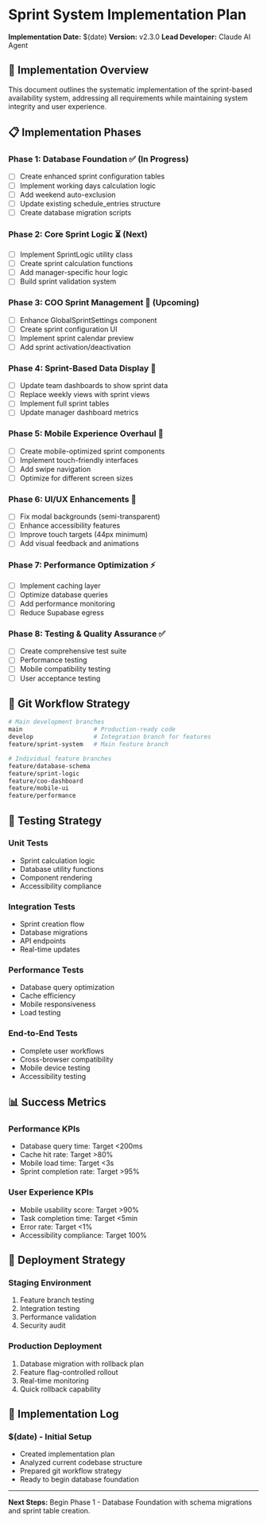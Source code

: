 # Sprint System Implementation Plan
**Implementation Date:** $(date)
**Version:** v2.3.0
**Lead Developer:** Claude AI Agent

## 🎯 Implementation Overview

This document outlines the systematic implementation of the sprint-based availability system, addressing all requirements while maintaining system integrity and user experience.

## 📋 Implementation Phases

### Phase 1: Database Foundation ✅ (In Progress)
- [ ] Create enhanced sprint configuration tables
- [ ] Implement working days calculation logic
- [ ] Add weekend auto-exclusion
- [ ] Update existing schedule_entries structure
- [ ] Create database migration scripts

### Phase 2: Core Sprint Logic ⏳ (Next)
- [ ] Implement SprintLogic utility class
- [ ] Create sprint calculation functions
- [ ] Add manager-specific hour logic
- [ ] Build sprint validation system

### Phase 3: COO Sprint Management 🔄 (Upcoming)
- [ ] Enhance GlobalSprintSettings component
- [ ] Create sprint configuration UI
- [ ] Implement sprint calendar preview
- [ ] Add sprint activation/deactivation

### Phase 4: Sprint-Based Data Display 🔄
- [ ] Update team dashboards to show sprint data
- [ ] Replace weekly views with sprint views
- [ ] Implement full sprint tables
- [ ] Update manager dashboard metrics

### Phase 5: Mobile Experience Overhaul 📱
- [ ] Create mobile-optimized sprint components
- [ ] Implement touch-friendly interfaces
- [ ] Add swipe navigation
- [ ] Optimize for different screen sizes

### Phase 6: UI/UX Enhancements 🎨
- [ ] Fix modal backgrounds (semi-transparent)
- [ ] Enhance accessibility features
- [ ] Improve touch targets (44px minimum)
- [ ] Add visual feedback and animations

### Phase 7: Performance Optimization ⚡
- [ ] Implement caching layer
- [ ] Optimize database queries
- [ ] Add performance monitoring
- [ ] Reduce Supabase egress

### Phase 8: Testing & Quality Assurance ✅
- [ ] Create comprehensive test suite
- [ ] Performance testing
- [ ] Mobile compatibility testing
- [ ] User acceptance testing

## 🔧 Git Workflow Strategy

```bash
# Main development branches
main                    # Production-ready code
develop                 # Integration branch for features
feature/sprint-system   # Main feature branch

# Individual feature branches
feature/database-schema
feature/sprint-logic
feature/coo-dashboard
feature/mobile-ui
feature/performance
```

## 🧪 Testing Strategy

### Unit Tests
- Sprint calculation logic
- Database utility functions
- Component rendering
- Accessibility compliance

### Integration Tests
- Sprint creation flow
- Database migrations
- API endpoints
- Real-time updates

### Performance Tests
- Database query optimization
- Cache efficiency
- Mobile responsiveness
- Load testing

### End-to-End Tests
- Complete user workflows
- Cross-browser compatibility
- Mobile device testing
- Accessibility testing

## 📊 Success Metrics

### Performance KPIs
- Database query time: Target <200ms
- Cache hit rate: Target >80%
- Mobile load time: Target <3s
- Sprint completion rate: Target >95%

### User Experience KPIs
- Mobile usability score: Target >90%
- Task completion time: Target <5min
- Error rate: Target <1%
- Accessibility compliance: Target 100%

## 🚀 Deployment Strategy

### Staging Environment
1. Feature branch testing
2. Integration testing
3. Performance validation
4. Security audit

### Production Deployment
1. Database migration with rollback plan
2. Feature flag-controlled rollout
3. Real-time monitoring
4. Quick rollback capability

## 📝 Implementation Log

### $(date) - Initial Setup
- Created implementation plan
- Analyzed current codebase structure
- Prepared git workflow strategy
- Ready to begin database foundation

---

**Next Steps:** Begin Phase 1 - Database Foundation with schema migrations and sprint table creation.
